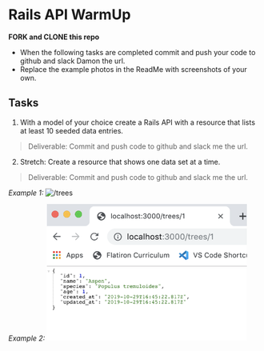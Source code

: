 # Rails API WarmUp

**FORK and CLONE this repo**

 - When the following tasks are completed commit and push your code to github and slack Damon the url.
 - Replace the example photos in the ReadMe with screenshots of your own.
 
## Tasks

1. With a model of your choice create a Rails API with a resource that lists at least 10 seeded data entries. 
  > Deliverable: Commit and push code to github and slack me the url. 
  
2. Stretch: Create a resource that shows one data set at a time. 
  > Deliverable: Commit and push code to github and slack me the url.  
  
  *Example 1:* <img src="stace_index.png" width="400" alt="/trees">
  
  *Example 2:* <img src="stacey_show.png" width="400" alt="/trees/:id">


